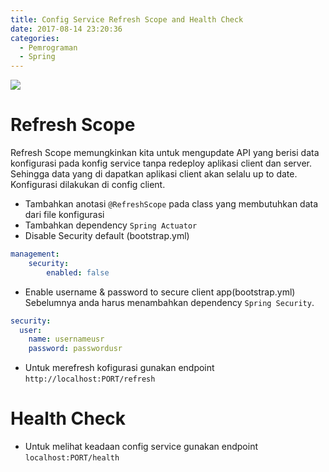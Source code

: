 ```yaml
---
title: Config Service Refresh Scope and Health Check
date: 2017-08-14 23:20:36
categories:
  - Pemrograman
  - Spring
---
```


![](https://stocklogos-pd.s3.amazonaws.com/styles/logo-medium-alt/logos/image/1398937767-b70129ba6592929d32c0337c3eea2880.png?itok=NBZRaOhz)

# Refresh Scope
Refresh Scope memungkinkan kita untuk mengupdate API yang berisi data konfigurasi pada konfig service tanpa redeploy aplikasi client dan server. Sehingga data yang di dapatkan aplikasi client akan selalu up to date. Konfigurasi dilakukan di config client.

- Tambahkan anotasi `@RefreshScope` pada class yang membutuhkan data dari file konfigurasi
- Tambahkan dependency `Spring Actuator`
- Disable Security default (bootstrap.yml)
```yml
management:
    security:
        enabled: false
```
- Enable username & password to secure client app(bootstrap.yml)
Sebelumnya anda harus menambahkan dependency `Spring Security`.
```yml
security:
  user:
    name: usernameusr
    password: passwordusr
```
- Untuk merefresh kofigurasi gunakan endpoint `http://localhost:PORT/refresh`

# Health Check

- Untuk melihat keadaan config service gunakan endpoint `localhost:PORT/health`
